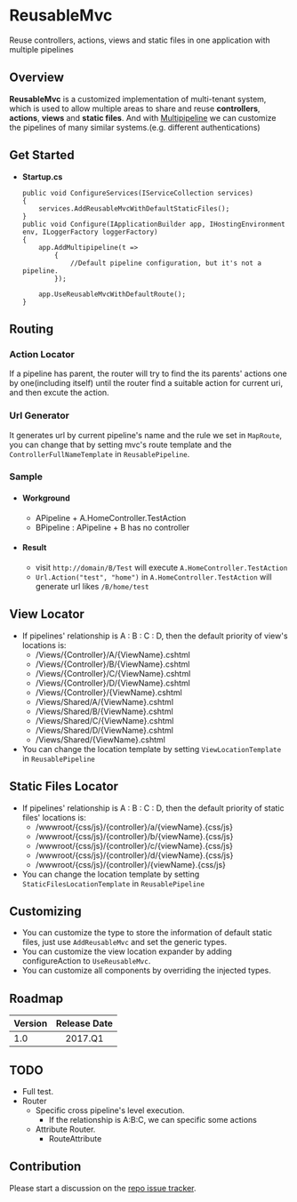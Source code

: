 # ReusableMvc

Reuse controllers, actions, views and static files in one application with multiple pipelines

## Overview
  
**ReusableMvc** is a customized implementation of multi-tenant system, which is used to allow multiple areas to share and reuse **controllers**, **actions**, **views** and **static files**. And with <a href="https://github.com/LazyMortal/Multipipeline">Multipipeline</a> we can customize the pipelines of many similar systems.(e.g. different authentications)

## Get Started
  
  + **Startup.cs**

    ```
    public void ConfigureServices(IServiceCollection services)
    {
        services.AddReusableMvcWithDefaultStaticFiles();
    }
    public void Configure(IApplicationBuilder app, IHostingEnvironment env, ILoggerFactory loggerFactory)
    {
        app.AddMultipipeline(t =>
	        {
		        //Default pipeline configuration, but it's not a pipeline.
	        });

        app.UseReusableMvcWithDefaultRoute();
    }
    ```

## Routing

### Action Locator

If a pipeline has parent, the router will try to find the its parents' actions one by one(including itself) until the router find a suitable action for current uri, and then excute the action.

### Url Generator

It generates url by current pipeline's name and the rule we set in `MapRoute`, you can change that by setting mvc's route template and the `ControllerFullNameTemplate` in `ReusablePipeline`.

### Sample

+ #### Workground
  
  + APipeline + A.HomeController.TestAction
  + BPipeline : APipeline + B has no controller

+ #### Result  
    
  + visit `http://domain/B/Test` will execute `A.HomeController.TestAction`
  + `Url.Action("test", "home")` in `A.HomeController.TestAction` will generate url likes `/B/home/test`

## View Locator
  
  + If pipelines' relationship is A : B : C : D, then the default priority of view's locations is:
    + /Views/\{Controller}/A/\{ViewName}.cshtml
    + /Views/\{Controller}/B/\{ViewName}.cshtml
    + /Views/\{Controller}/C/\{ViewName}.cshtml
    + /Views/\{Controller}/D/\{ViewName}.cshtml
    + /Views/\{Controller}/\{ViewName}.cshtml
    + /Views/Shared/A/\{ViewName}.cshtml
    + /Views/Shared/B/\{ViewName}.cshtml
    + /Views/Shared/C/\{ViewName}.cshtml
    + /Views/Shared/D/\{ViewName}.cshtml
    + /Views/Shared/\{ViewName}.cshtml
  + You can change the location template by setting `ViewLocationTemplate` in `ReusablePipeline`

## Static Files Locator

  + If pipelines' relationship is A : B : C : D, then the default priority of static files' locations is:
    + /wwwroot/{css/js}/\{controller}/a/\{viewName}.{css/js}
    + /wwwroot/{css/js}/\{controller}/b/\{viewName}.{css/js}
    + /wwwroot/{css/js}/\{controller}/c/\{viewName}.{css/js}
    + /wwwroot/{css/js}/\{controller}/d/\{viewName}.{css/js}
    + /wwwroot/{css/js}/\{controller}/\{viewName}.{css/js}
  + You can change the location template by setting `StaticFilesLocationTemplate` in `ReusablePipeline`

## Customizing

  + You can customize the type to store the information of default static files, just use `AddReusableMvc` and set the generic types.
  + You can customize the view location expander by adding configureAction to `UseReusableMvc`.
  + You can customize all components by overriding the injected types.

## Roadmap

|Version|Release Date|
|--------|:-----:|
|1.0|2017.Q1|

## TODO

  + Full test.
  + Router
    + Specific cross pipeline's level execution.
      + If the relationship is A:B:C, we can specific some actions 
    + Attribute Router.
      + RouteAttribute

## Contribution

Please start a discussion on the <a href="https://github.com/LazyMortal/ReusableMvc/issues">repo issue tracker</a>.